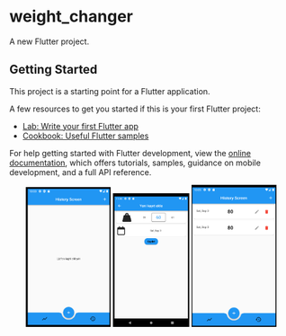 # weight_changer

A new Flutter project.

## Getting Started

This project is a starting point for a Flutter application.

A few resources to get you started if this is your first Flutter project:

- [Lab: Write your first Flutter app](https://docs.flutter.dev/get-started/codelab)
- [Cookbook: Useful Flutter samples](https://docs.flutter.dev/cookbook)

For help getting started with Flutter development, view the
[online documentation](https://docs.flutter.dev/), which offers tutorials,
samples, guidance on mobile development, and a full API reference.
<p align="center">
  <img src="hstr3.png" width="30%" height="30%">
  <img src="ykt.png" width="27%" height="27%">
  <img src="hstr6.png" width="30%" height="30%">
</p>
